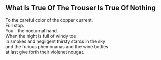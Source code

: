 What Is True Of The Trouser Is True Of Nothing
----------------------------------------------
To the careful color of the copper current.  
Full stop.  
You - the nocturnal hand.  
When the night is full of windy toe  
in smokes and negligent thirsty starss in the sky  
and the furious phemonanas and the wine bottles  
at last give forth their violenet nougat.  
